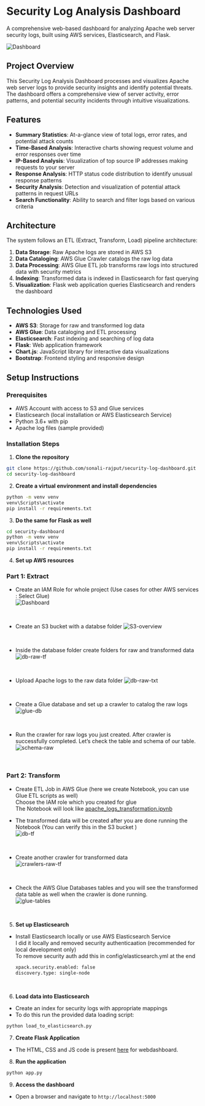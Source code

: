 # Security Log Analysis Dashboard

A comprehensive web-based dashboard for analyzing Apache web server security logs, built using AWS services, Elasticsearch, and Flask.

![Dashboard](images/dashboard/security-log-landingpage.png)

## Project Overview

This Security Log Analysis Dashboard processes and visualizes Apache web server logs to provide security insights and identify potential threats. The dashboard offers a comprehensive view of server activity, error patterns, and potential security incidents through intuitive visualizations.

## Features

- **Summary Statistics**: At-a-glance view of total logs, error rates, and potential attack counts
- **Time-Based Analysis**: Interactive charts showing request volume and error responses over time
- **IP-Based Analysis**: Visualization of top source IP addresses making requests to your server
- **Response Analysis**: HTTP status code distribution to identify unusual response patterns
- **Security Analysis**: Detection and visualization of potential attack patterns in request URLs
- **Search Functionality**: Ability to search and filter logs based on various criteria

## Architecture

The system follows an ETL (Extract, Transform, Load) pipeline architecture:

1. **Data Storage**: Raw Apache logs are stored in AWS S3
2. **Data Cataloging**: AWS Glue Crawler catalogs the raw log data
3. **Data Processing**: AWS Glue ETL job transforms raw logs into structured data with security metrics
4. **Indexing**: Transformed data is indexed in Elasticsearch for fast querying
5. **Visualization**: Flask web application queries Elasticsearch and renders the dashboard

## Technologies Used

- **AWS S3**: Storage for raw and transformed log data
- **AWS Glue**: Data cataloging and ETL processing
- **Elasticsearch**: Fast indexing and searching of log data
- **Flask**: Web application framework
- **Chart.js**: JavaScript library for interactive data visualizations
- **Bootstrap**: Frontend styling and responsive design

## Setup Instructions

### Prerequisites

- AWS Account with access to S3 and Glue services
- Elasticsearch (local installation or AWS Elasticsearch Service)
- Python 3.6+ with pip
- Apache log files (sample provided)

### Installation Steps

1. **Clone the repository**
  ```bash
  git clone https://github.com/sonali-rajput/security-log-dashboard.git
  cd security-log-dashboard
  ```

2. **Create a virtual environment and install dependencies**
  ```bash
  python -m venv venv
  venv\Scripts\activate
  pip install -r requirements.txt
  ```
3. **Do the same for Flask as well**
  ```bash
  cd security-dashboard
  python -m venv venv
  venv\Scripts\activate
  pip install -r requirements.txt
  ```

4. **Set up AWS resources**

### Part 1: Extract

- Create an IAM Role for whole project (Use cases for other AWS services : Select Glue) <br>
![Dashboard](images/aws-ss/iam-role-for-glue-service.png)
<br>

- Create an S3 bucket with a databse folder
![S3-overview](images/aws-ss/s3-bucket-w.png)
<br>

- Inside the database folder create folders for raw and transformed data
![db-raw-tf](images/aws-ss/s3-db-raw-tf-folder.png)
<br>

- Upload Apache logs to the raw data folder
![db-raw-txt](images/aws-ss/s3-db-raw-txt-file.png)
<br>

- Create a Glue database and set up a crawler to catalog the raw logs
![glue-db](images/aws-ss/glue-db.png)
<br>

- Run the crawler for raw logs you just created. After crawler is successfully completed. Let’s check the table and schema of our table.
![schema-raw](images/aws-ss/schema-of-raw-using-crawler.png)
<br>

### Part 2: Transform
- Create ETL Job in AWS Glue (here we create Notebook, you can use Glue ETL scripts as well) <br>
Choose the IAM role which you created for glue <br>
The Notebook will look like [apache_logs_transformation.ipynb](https://github.com/sonali-rajput/security-log-dashboard/blob/main/apache_logs_transformation.ipynb) 


- The transformed data will be created after you are done running the Notebook (You can verify this in the S3 bucket ) <br>
![db-tf](images/aws-ss/s3-db-tf-parquet-file.png) 
<br>


- Create another crawler for transformed data <br>
![crawlers-raw-tf](images/aws-ss/glue-crawlers-both.png)
<br>

- Check the AWS Glue Databases tables and you will see the transformed data table as well when the crawler is done running. <br>
![glue-tables](images/aws-ss/glue-tables-raw-tf.png)

<br>

5. **Set up Elasticsearch**
- Install Elasticsearch locally or use AWS Elasticsearch Service <br>
I did it locally and removed security authenticaation (recommended for local development only) <br>
To remove security auth add this in config/elasticsearch.yml at the end <br>
  ```bash
  xpack.security.enabled: false
  discovery.type: single-node 
  ```
  <br>


6. **Load data into Elasticsearch**
- Create an index for security logs with appropriate mappings
- To do this run the provided data loading script: 
```bash
python load_to_elasticsearch.py
```
7. **Create Flask Application**
- The HTML, CSS and JS code is present [here](https://github.com/sonali-rajput/security-log-dashboard/tree/main/security-dashboard) for webdashboard. <br>

8. **Run the application**
```bash
python app.py
```
9. **Access the dashboard**
- Open a browser and navigate to ```http://localhost:5000```
